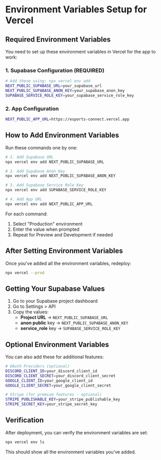 # Environment Variables Setup for Vercel

## Required Environment Variables

You need to set up these environment variables in Vercel for the app to work:

### 1. Supabase Configuration (REQUIRED)
```bash
# Add these using: npx vercel env add
NEXT_PUBLIC_SUPABASE_URL=your_supabase_url
NEXT_PUBLIC_SUPABASE_ANON_KEY=your_supabase_anon_key
SUPABASE_SERVICE_ROLE_KEY=your_supabase_service_role_key
```

### 2. App Configuration
```bash
NEXT_PUBLIC_APP_URL=https://esports-connect.vercel.app
```

## How to Add Environment Variables

Run these commands one by one:

```bash
# 1. Add Supabase URL
npx vercel env add NEXT_PUBLIC_SUPABASE_URL

# 2. Add Supabase Anon Key
npx vercel env add NEXT_PUBLIC_SUPABASE_ANON_KEY

# 3. Add Supabase Service Role Key
npx vercel env add SUPABASE_SERVICE_ROLE_KEY

# 4. Add App URL
npx vercel env add NEXT_PUBLIC_APP_URL
```

For each command:
1. Select "Production" environment
2. Enter the value when prompted
3. Repeat for Preview and Development if needed

## After Setting Environment Variables

Once you've added all the environment variables, redeploy:

```bash
npx vercel --prod
```

## Getting Your Supabase Values

1. Go to your Supabase project dashboard
2. Go to Settings > API
3. Copy the values:
   - **Project URL** → `NEXT_PUBLIC_SUPABASE_URL`
   - **anon public** key → `NEXT_PUBLIC_SUPABASE_ANON_KEY`
   - **service_role** key → `SUPABASE_SERVICE_ROLE_KEY`

## Optional Environment Variables

You can also add these for additional features:

```bash
# OAuth Providers (optional)
DISCORD_CLIENT_ID=your_discord_client_id
DISCORD_CLIENT_SECRET=your_discord_client_secret
GOOGLE_CLIENT_ID=your_google_client_id
GOOGLE_CLIENT_SECRET=your_google_client_secret

# Stripe (for premium features - optional)
STRIPE_PUBLISHABLE_KEY=your_stripe_publishable_key
STRIPE_SECRET_KEY=your_stripe_secret_key
```

## Verification

After deployment, you can verify the environment variables are set:

```bash
npx vercel env ls
```

This should show all the environment variables you've added.
